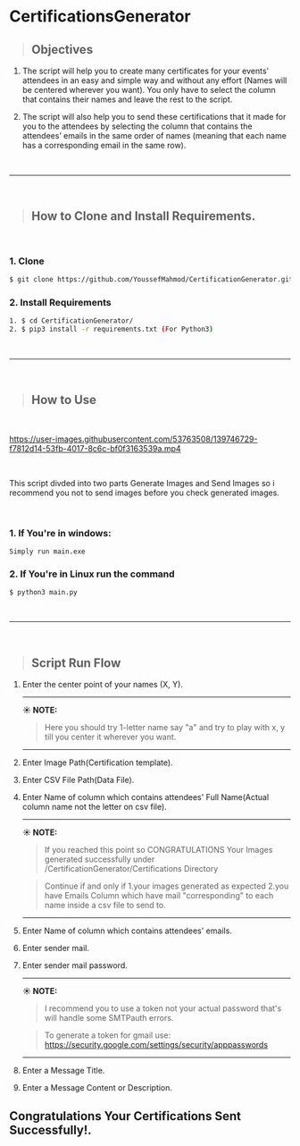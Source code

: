 # CertificationsGenerator

> ## Objectives

1. The script will help you to create many certificates for your events' attendees in an easy and simple way and without any effort (Names will be centered wherever you want). You only have to select the column that contains their names and leave the rest to the script.

2. The script will also help you to send these certifications that it made for you to the attendees by selecting the column that contains the attendees’ emails in the same order of names (meaning that each name has a corresponding email in the same row).



<br>

---

<br>

> ## How to Clone and Install Requirements.

<br>

### 1. Clone

```bash
$ git clone https://github.com/YoussefMahmod/CertificationGenerator.git
```

### 2. Install Requirements

```bash
1. $ cd CertificationGenerator/
2. $ pip3 install -r requirements.txt (For Python3)
```

<br>

---

<br>

> ## How to Use

<br>



https://user-images.githubusercontent.com/53763508/139746729-f7812d14-53fb-4017-8c6c-bf0f3163539a.mp4



<br>

This script divded into two parts Generate Images and Send Images so i recommend you not to send images before you check generated images.

<br>

### 1. If You're in windows:

```
Simply run main.exe
```

### 2. If You're in Linux run the command

```shell
$ python3 main.py
```

<br>

---

<br>

> ## Script Run Flow

1. Enter the center point of your names (X, Y).

   ***

   **☀️ NOTE:**

   > Here you should try 1-letter name say "a" and try to play with x, y till you center it wherever you want.

   ***

2. Enter Image Path(Certification template).
3. Enter CSV File Path(Data File).
4. Enter Name of column which contains attendees' Full Name(Actual column name not the letter on csv file).

   ***

   **☀️ NOTE:**

   > If you reached this point so CONGRATULATIONS Your Images generated successfully under /CertificationGenerator/Certifications Directory

   > Continue if and only if
   > 1.your images generated as expected
   > 2.you have Emails Column which have mail "corresponding" to each name inside a csv file to send to.

   ***

5. Enter Name of column which contains attendees' emails.
6. Enter sender mail.
7. Enter sender mail password.

   ***

   **☀️ NOTE:**

   > I recommend you to use a token not your actual password that's will handle some SMTPauth errors.

   > To generate a token for gmail use:
   > https://security.google.com/settings/security/apppasswords

   ***

8. Enter a Message Title.
9. Enter a Message Content or Description.

## Congratulations Your Certifications Sent Successfully!.
